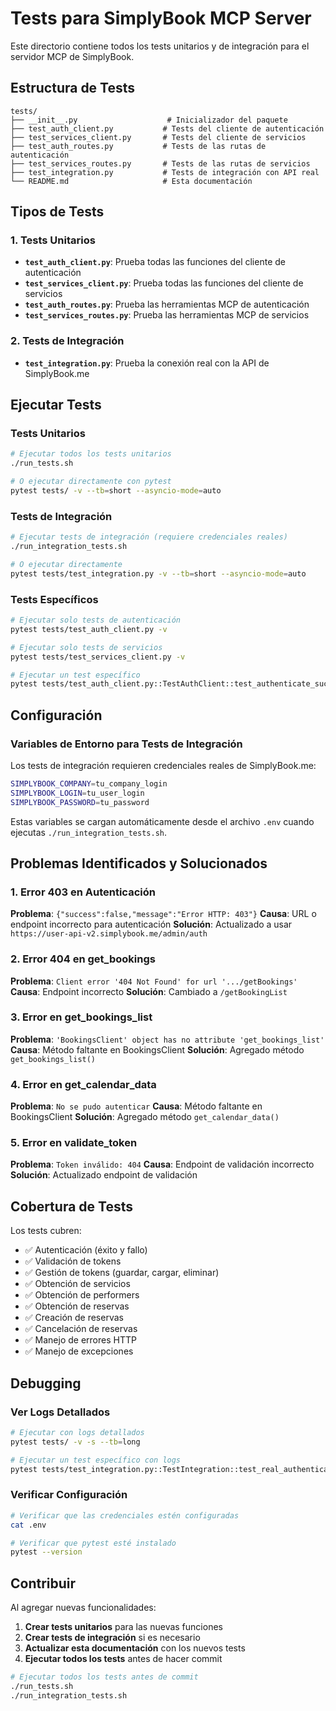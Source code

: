 # Tests para SimplyBook MCP Server

Este directorio contiene todos los tests unitarios y de integración para el servidor MCP de SimplyBook.

## Estructura de Tests

```
tests/
├── __init__.py                    # Inicializador del paquete
├── test_auth_client.py           # Tests del cliente de autenticación
├── test_services_client.py       # Tests del cliente de servicios
├── test_auth_routes.py           # Tests de las rutas de autenticación
├── test_services_routes.py       # Tests de las rutas de servicios
├── test_integration.py           # Tests de integración con API real
└── README.md                     # Esta documentación
```

## Tipos de Tests

### 1. Tests Unitarios
- **`test_auth_client.py`**: Prueba todas las funciones del cliente de autenticación
- **`test_services_client.py`**: Prueba todas las funciones del cliente de servicios
- **`test_auth_routes.py`**: Prueba las herramientas MCP de autenticación
- **`test_services_routes.py`**: Prueba las herramientas MCP de servicios

### 2. Tests de Integración
- **`test_integration.py`**: Prueba la conexión real con la API de SimplyBook.me

## Ejecutar Tests

### Tests Unitarios
```bash
# Ejecutar todos los tests unitarios
./run_tests.sh

# O ejecutar directamente con pytest
pytest tests/ -v --tb=short --asyncio-mode=auto
```

### Tests de Integración
```bash
# Ejecutar tests de integración (requiere credenciales reales)
./run_integration_tests.sh

# O ejecutar directamente
pytest tests/test_integration.py -v --tb=short --asyncio-mode=auto
```

### Tests Específicos
```bash
# Ejecutar solo tests de autenticación
pytest tests/test_auth_client.py -v

# Ejecutar solo tests de servicios
pytest tests/test_services_client.py -v

# Ejecutar un test específico
pytest tests/test_auth_client.py::TestAuthClient::test_authenticate_success -v
```

## Configuración

### Variables de Entorno para Tests de Integración
Los tests de integración requieren credenciales reales de SimplyBook.me:

```bash
SIMPLYBOOK_COMPANY=tu_company_login
SIMPLYBOOK_LOGIN=tu_user_login
SIMPLYBOOK_PASSWORD=tu_password
```

Estas variables se cargan automáticamente desde el archivo `.env` cuando ejecutas `./run_integration_tests.sh`.

## Problemas Identificados y Solucionados

### 1. Error 403 en Autenticación
**Problema**: `{"success":false,"message":"Error HTTP: 403"}`
**Causa**: URL o endpoint incorrecto para autenticación
**Solución**: Actualizado a usar `https://user-api-v2.simplybook.me/admin/auth`

### 2. Error 404 en get_bookings
**Problema**: `Client error '404 Not Found' for url '.../getBookings'`
**Causa**: Endpoint incorrecto
**Solución**: Cambiado a `/getBookingList`

### 3. Error en get_bookings_list
**Problema**: `'BookingsClient' object has no attribute 'get_bookings_list'`
**Causa**: Método faltante en BookingsClient
**Solución**: Agregado método `get_bookings_list()`

### 4. Error en get_calendar_data
**Problema**: `No se pudo autenticar`
**Causa**: Método faltante en BookingsClient
**Solución**: Agregado método `get_calendar_data()`

### 5. Error en validate_token
**Problema**: `Token inválido: 404`
**Causa**: Endpoint de validación incorrecto
**Solución**: Actualizado endpoint de validación

## Cobertura de Tests

Los tests cubren:

- ✅ Autenticación (éxito y fallo)
- ✅ Validación de tokens
- ✅ Gestión de tokens (guardar, cargar, eliminar)
- ✅ Obtención de servicios
- ✅ Obtención de performers
- ✅ Obtención de reservas
- ✅ Creación de reservas
- ✅ Cancelación de reservas
- ✅ Manejo de errores HTTP
- ✅ Manejo de excepciones

## Debugging

### Ver Logs Detallados
```bash
# Ejecutar con logs detallados
pytest tests/ -v -s --tb=long

# Ejecutar un test específico con logs
pytest tests/test_integration.py::TestIntegration::test_real_authentication -v -s
```

### Verificar Configuración
```bash
# Verificar que las credenciales estén configuradas
cat .env

# Verificar que pytest esté instalado
pytest --version
```

## Contribuir

Al agregar nuevas funcionalidades:

1. **Crear tests unitarios** para las nuevas funciones
2. **Crear tests de integración** si es necesario
3. **Actualizar esta documentación** con los nuevos tests
4. **Ejecutar todos los tests** antes de hacer commit

```bash
# Ejecutar todos los tests antes de commit
./run_tests.sh
./run_integration_tests.sh
``` 